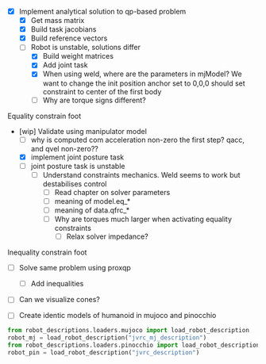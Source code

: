 - [x] Implement analytical solution to qp-based problem
  - [x] Get mass matrix
  - [x] Build task jacobians
  - [x] Build reference vectors
  - [ ] Robot is unstable, solutions differ
    - [x] Build weight matrices
    - [x] Add joint task
    - [x] When using weld, where are the parameters in mjModel? We want to change the init position
          anchor set to 0,0,0 should set constraint to center of the first body
    - [ ] Why are torque signs different?

Equality constrain foot
- [wip] Validate using manipulator model
  - [ ] why is computed com acceleration non-zero the first step? qacc, and qvel non-zero?? 
  - [x] implement joint posture task
  - [ ] joint posture task is unstable
    - [ ] Understand constraints mechanics. Weld seems to work but destabilises control
      - [ ] Read chapter on solver parameters
      - [ ] meaning of model.eq_*
      - [ ] meaning of data.qfrc_*
      - [ ] Why are torques much larger when activating equality constraints
        - [ ] Relax solver impedance?

Inequality constrain foot
- [ ] Solve same problem using proxqp
  - [ ] Add inequalities
- [ ] Can we visualize cones?

- [ ] Create identic models of humanoid in mujoco and pinocchio
```python
from robot_descriptions.loaders.mujoco import load_robot_description
robot_mj = load_robot_description("jvrc_mj_description")
from robot_descriptions.loaders.pinocchio import load_robot_description
robot_pin = load_robot_description("jvrc_description")
```

